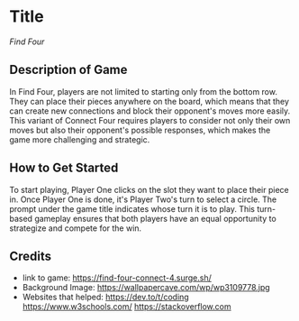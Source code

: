  # Title

 *Find Four*

 ## Description of Game 

In Find Four, players are not limited to starting only from the bottom row. They can place their pieces anywhere on the board, which means that they can create new connections and block their opponent's moves more easily. This variant of Connect Four requires players to consider not only their own moves but also their opponent's possible responses, which makes the game more challenging and strategic.

 ## How to Get Started

To start playing, Player One clicks on the slot they want to place their piece in. Once Player One is done, it's Player Two's turn to select a circle. The prompt under the game title indicates whose turn it is to play. This turn-based gameplay ensures that both players have an equal opportunity to strategize and compete for the win.

## Credits

- link to game: https://find-four-connect-4.surge.sh/
- Background Image: https://wallpapercave.com/wp/wp3109778.jpg
- Websites that helped: https://dev.to/t/coding https://www.w3schools.com/ https://stackoverflow.com